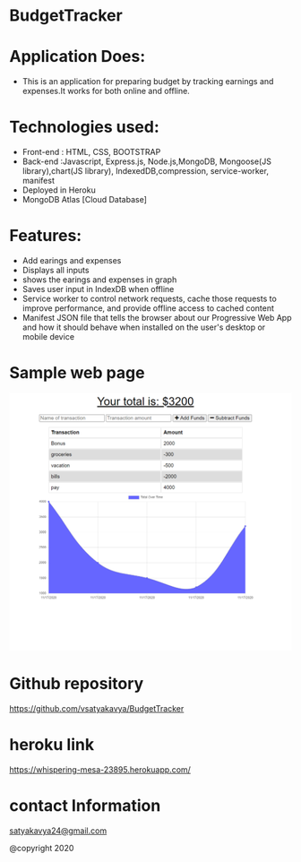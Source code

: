# BudgetTracker

# Application Does:
* This is an application for preparing budget by tracking earnings and expenses.It works for both online and offline.

# Technologies used:
* Front-end : HTML, CSS, BOOTSTRAP
* Back-end :Javascript, Express.js, Node.js,MongoDB, Mongoose(JS library),chart(JS     library), IndexedDB,compression, service-worker, manifest
* Deployed in Heroku
* MongoDB Atlas [Cloud Database] 


# Features:
* Add earings and expenses
* Displays all inputs
* shows the earings and expenses in graph
* Saves user input in IndexDB when offline
* Service worker to control network requests, cache those requests to improve          performance, and provide offline access to cached content
* Manifest JSON file that tells the browser about our Progressive Web App and how it should behave when installed on the user's desktop or mobile device




# Sample web page
![picture](Assets/graph.png)


# Github repository
 https://github.com/vsatyakavya/BudgetTracker    

 
 
# heroku link
https://whispering-mesa-23895.herokuapp.com/

# contact Information
satyakavya24@gmail.com

@copyright 2020
